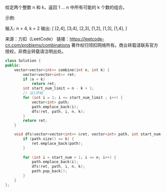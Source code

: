 给定两个整数 n 和 k，返回 1 ... n 中所有可能的 k 个数的组合。

示例:

输入: n = 4, k = 2
输出:
[
  [2,4],
  [3,4],
  [2,3],
  [1,2],
  [1,3],
  [1,4],
]

来源：力扣（LeetCode）
链接：https://leetcode-cn.com/problems/combinations
著作权归领扣网络所有。商业转载请联系官方授权，非商业转载请注明出处。

```c++
class Solution {
public:
    vector<vector<int>> combine(int n, int k) {
        vector<vector<int>> ret;
        if (n < k)
            return ret;
        int start_num_limit = n - k + 1;
        // 从1开始
        for (int i = 1; i <= start_num_limit ; i++) {
            vector<int> path;
            path.emplace_back(i);
            dfs(ret, path, i, n, k);
        }
        return ret;
    }

    void dfs(vector<vector<int>> &ret, vector<int> path, int start_num, const int &n, const int &k) {
        if (path.size() == k) {
            ret.emplace_back(path);
        }
        
        for (int i = start_num + 1; i <= n; i++) {
            path.emplace_back(i);
            dfs(ret, path, i, n, k);
            path.pop_back();
        }
    }
};
```

